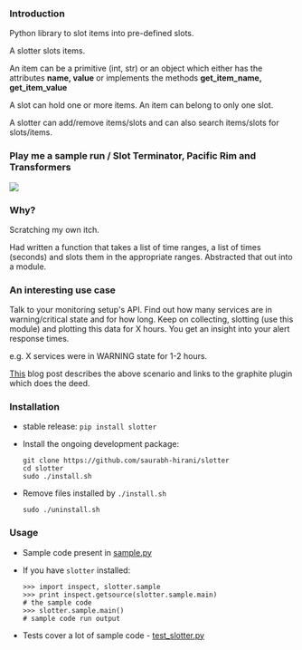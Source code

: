 ### Introduction

Python library to slot items into pre-defined slots.

A slotter slots items.

An item can be a primitive (int, str) or an object which either has the attributes **name, value** or implements the methods **get_item_name, get_item_value**

A slot can hold one or more items. An item can belong to only one slot.

A slotter can add/remove items/slots and can also search items/slots for slots/items.

### Play me a sample run / Slot Terminator, Pacific Rim and Transformers

<a href='https://asciinema.org/a/8mm8f0qqurk4rqt90drkpvp1b?autoplay=1' target='_blank'><img src='https://asciinema.org/a/8mm8f0qqurk4rqt90drkpvp1b.png'></a>

### Why?

Scratching my own itch.

Had written a function that takes a list of time ranges, a list of times (seconds) and slots them in the appropriate ranges. Abstracted that out into a module.

### An interesting use case

Talk to your monitoring setup's API. Find out how many services are in warning/critical state and for how long. Keep on collecting, slotting (use this module) and plotting this data for X hours. You get an insight into your alert response times.

e.g. X services were in WARNING state for 1-2 hours.

[This](http://saurabh-hirani.github.io/writing/2016/10/03/sla-metrics) blog post describes the above scenario and links to the graphite plugin which does the deed.

### Installation

* stable release: ```pip install slotter```
* Install the ongoing development package:

  ```
  git clone https://github.com/saurabh-hirani/slotter
  cd slotter
  sudo ./install.sh
  ```
* Remove files installed by ```./install.sh```

  ```
  sudo ./uninstall.sh
  ```

### Usage

* Sample code present in [sample.py](https://github.com/saurabh-hirani/slotter/blob/master/slotter/sample.py)

* If you have ```slotter``` installed:

  ```
  >>> import inspect, slotter.sample
  >>> print inspect.getsource(slotter.sample.main)
  # the sample code
  >>> slotter.sample.main()
  # sample code run output
  ```

* Tests cover a lot of sample code - [test_slotter.py](https://github.com/saurabh-hirani/slotter/blob/master/slotter/tests/test_slotter.py)
